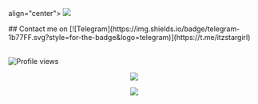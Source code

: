 <p> align="center"> <img src="https://tenor.com/view/hande-ercel-gif-10386884">



 </p> ## Contact me on [![Telegram](https://img.shields.io/badge/telegram-1b77FF.svg?style=for-the-badge&logo=telegram)](https://t.me/itzstargirl)



 <br> ![Profile views](https://komarev.com/ghpvc/?username=Stargirlxd&color=blue&style=flat-square&label=Profile+Views) <p align="center"><a href="https://github.com/Stargirlxd"><img src="https://github-readme-stats.vercel.app/api?username=Stargirlxd&show_icons=true&theme=radical"></a></p> <p align="center"><a href="https://github.com/Stargirl xd"><img src="https://github-readme-stats.vercel.app/api/top-langs/?username=Stargirl xd&theme=radical&layout=compact"></a></p>
